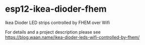 # esp12-ikea-dioder-fhem
Ikea Dioder LED strips controlled by FHEM over Wifi

For details and a project description please see https://blog.waan.name/ikea-dioder-leds-wifi-controlled-by-fhem/
